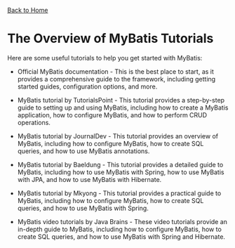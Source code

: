 [Back to Home](../README.md#mybatis)
# The Overview of MyBatis Tutorials
Here are some useful tutorials to help you get
started with MyBatis:
- Official MyBatis documentation - This is the best place
to start, as it provides a comprehensive guide to
the framework, including getting started guides,
configuration options, and more.
- MyBatis tutorial by TutorialsPoint - This tutorial
provides a step-by-step guide to setting up and using
MyBatis, including how to create a MyBatis application,
how to configure MyBatis, and how to perform CRUD operations.

- MyBatis tutorial by JournalDev - This tutorial provides
an overview of MyBatis, including how to configure MyBatis,
how to create SQL queries, and how to use MyBatis annotations.

- MyBatis tutorial by Baeldung - This tutorial provides a
detailed guide to MyBatis, including how to use MyBatis
with Spring, how to use MyBatis with JPA, and how to use
MyBatis with Hibernate.

- MyBatis tutorial by Mkyong - This tutorial provides a
practical guide to MyBatis, including how to configure
MyBatis, how to create SQL queries, and how to use MyBatis
with Spring.

- MyBatis video tutorials by Java Brains - These video tutorials
provide an in-depth guide to MyBatis, including how to configure
MyBatis, how to create SQL queries, and how to use MyBatis
with Spring and Hibernate.